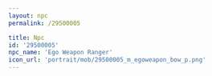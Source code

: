 ```yaml
---
layout: npc
permalink: /29500005

title: Npc
id: '29500005'
npc_name: 'Ego Weapon Ranger'
icon_url: 'portrait/mob/29500005_m_egoweapon_bow_p.png'
---
```


